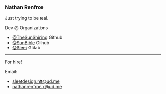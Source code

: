 ### Nathan Renfroe

Just trying to be real.

Dev @ Organizations
- [@TheSunShining](https://github.com/the-sunshining) Github
- [@SunBible](https://github.com/SunBible-dev) Github
- [@Sleet](https://gitlab.com/sleet-dev) Gitlab

---

For hire!


Email:
- sleetdesign.nft@ud.me
- nathanrenfroe.x@ud.me
